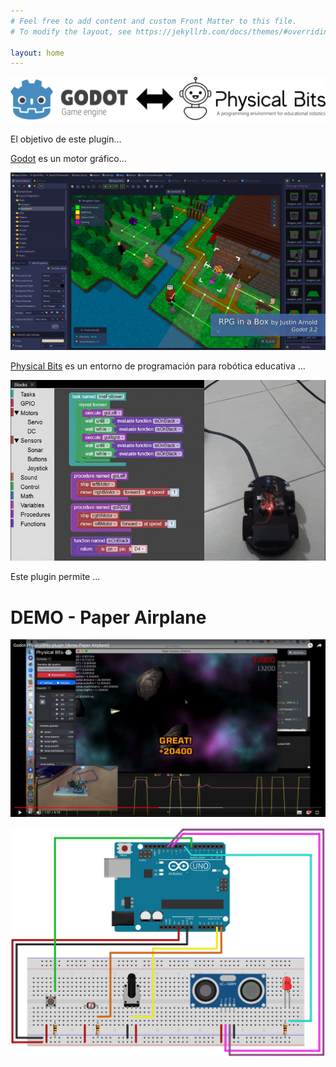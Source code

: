 ```yaml
---
# Feel free to add content and custom Front Matter to this file.
# To modify the layout, see https://jekyllrb.com/docs/themes/#overriding-theme-defaults

layout: home
---
```


![godot_physicalbits](imgs/godot_physicalbits.svg)

El objetivo de este plugin...


[Godot](https://godotengine.org/) es un motor gráfico...

[![godot_screenshot](imgs/godot_screenshot.jpg)](https://godotengine.org/)

[Physical Bits](https://gira.github.io/PhysicalBits/) es un entorno de programación para robótica educativa ...

[![line_follower](imgs/line_follower.gif)](https://gira.github.io/PhysicalBits/)

Este plugin permite ...

# DEMO - Paper Airplane

<p align="center">  
  <a href="https://youtu.be/V3eIrDwEnkA">
    <img src="imgs/paperairplane_youtube.png">  
  </a>
</p>

[![img](imgs/paper_airplane_bb.svg)](https://fritzing.org/)
